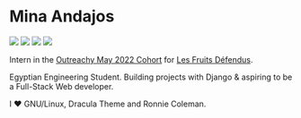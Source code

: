# Mina Andajos
<a href="https://www.linkedin.com/in/mina-andajos-9b89101b2/"><img src="https://img.shields.io/badge/LinkedIn-0077B5?style=for-the-badge&logo=linkedin&logoColor=white"></a>
<a href="mailto:mina-andajos-work@outlook.com"><img src="https://img.shields.io/badge/Microsoft_Outlook-0078D4?style=for-the-badge&logo=microsoft-outlook&logoColor=white"></a>
<a href="https://twitter.com/MinaAndajos"><img src="https://img.shields.io/badge/Twitter-1DA1F2?style=for-the-badge&logo=twitter&logoColor=white"></a>
<a href="tova#9116"><img src="https://img.shields.io/badge/Discord-7289DA?style=for-the-badge&logo=discord&logoColor=white"></a>


Intern in the [Outreachy May 2022 Cohort](https://www.outreachy.org/alums/2022-05/) for [Les Fruits Défendus](https://github.com/LesFruitsDefendus/).

Egyptian Engineering Student. Building projects with Django & aspiring to be a Full-Stack Web developer.

I ❤️ GNU/Linux, Dracula Theme and Ronnie Coleman.
